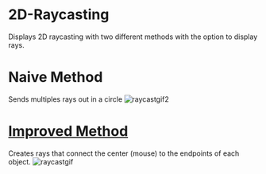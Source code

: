 
# 2D-Raycasting
Displays 2D raycasting with two different methods with the option to display rays.

# Naive Method
Sends multiples rays out in a circle
![raycastgif2](https://user-images.githubusercontent.com/29241003/182547876-2597aeb5-a346-468c-9483-aafd436c80f2.gif)


# [Improved Method](https://ncase.me/sight-and-light/)
Creates rays that connect the center (mouse) to the endpoints of each object.
![raycastgif](https://user-images.githubusercontent.com/29241003/182546352-eb96a732-f592-4c0a-9e0e-79423e31f0e5.gif)
